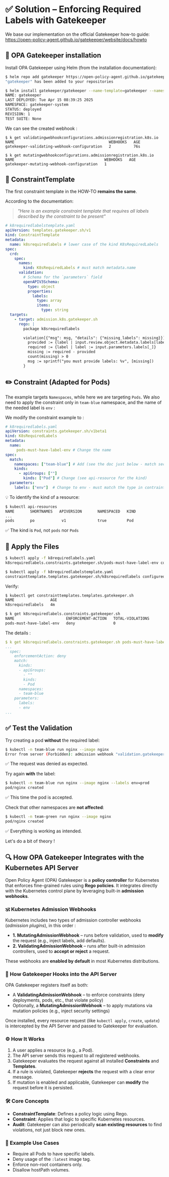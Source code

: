 # ✅ Solution – Enforcing Required Labels with Gatekeeper

We base our implementation on the official Gatekeeper how-to guide:
https://open-policy-agent.github.io/gatekeeper/website/docs/howto

## 🔧 OPA Gatekeeper installation

Install OPA Gatekeeper using Helm (from the installation documentation):

```bash
$ helm repo add gatekeeper https://open-policy-agent.github.io/gatekeeper/charts
"gatekeeper" has been added to your repositories

$ helm install gatekeeper/gatekeeper --name-template=gatekeeper --namespace gatekeeper-system --create-namespace
NAME: gatekeeper
LAST DEPLOYED: Tue Apr 15 08:39:25 2025
NAMESPACE: gatekeeper-system
STATUS: deployed
REVISION: 1
TEST SUITE: None
```

We can see the created webhook :

```
$ k get validatingwebhookconfigurations.admissionregistration.k8s.io 
NAME                                          WEBHOOKS   AGE
gatekeeper-validating-webhook-configuration   2          76s

$ k get mutatingwebhookconfigurations.admissionregistration.k8s.io 
NAME                                        WEBHOOKS   AGE
gatekeeper-mutating-webhook-configuration   1 
```

## 📐 ConstraintTemplate

The first constraint template in the HOW-TO **remains the same**. 

According to the documentation:

> *"Here is an example constraint template that requires all labels described by the constraint to be present"*

```yaml
# k8requiredlabelstemplate.yaml 
apiVersion: templates.gatekeeper.sh/v1
kind: ConstraintTemplate
metadata:
  name: k8srequiredlabels # lower case of the kind K8sRequiredLabels
spec:
  crd:
    spec:
      names:
        kind: K8sRequiredLabels # must match metadata.name
      validation:
        # Schema for the `parameters` field
        openAPIV3Schema:
          type: object
          properties:
            labels:
              type: array
              items:
                type: string
  targets:
    - target: admission.k8s.gatekeeper.sh
      rego: |
        package k8srequiredlabels

        violation[{"msg": msg, "details": {"missing_labels": missing}}] {
          provided := {label | input.review.object.metadata.labels[label]}
          required := {label | label := input.parameters.labels[_]}
          missing := required - provided
          count(missing) > 0
          msg := sprintf("you must provide labels: %v", [missing])
        }
```

## ✏️ Constraint (Adapted for Pods)

The example targets `Namespaces`, while here we are targeting `Pods`. We also need to apply the constraint only in `team-blue` namespace, and the name of the needed label is `env` :

We modify the constraint example to :

```yaml
# k8requiredlabels.yaml 
apiVersion: constraints.gatekeeper.sh/v1beta1
kind: K8sRequiredLabels
metadata:
  name: 
     pods-must-have-label-env # Change the name
spec:
  match:
    namespaces: ["team-blue"] # Add (see the doc just below - match section)
    kinds:
      - apiGroups: [""]
        kinds: ["Pod"] # Change (see api-resource for the kind)
  parameters:
    labels: ["env"]  # Change to env - must match the type in contraint template : array of string
```

💡 To identify the kind of a resource:
```bash
$ kubectl api-resources
NAME       SHORTNAMES   APIVERSION       NAMESPACED   KIND
...
pods       po            v1              true         Pod
```
✅ The kind is `Pod`, not `pods` nor `Pods`

## 🚀 Apply the Files

```bash
$ kubectl apply -f k8requiredlabels.yaml
k8srequiredlabels.constraints.gatekeeper.sh/pods-must-have-label-env configured

$ kubectl apply -f k8requiredlabelstemplate.yaml
constrainttemplate.templates.gatekeeper.sh/k8srequiredlabels configured
```

Verify:
```bash
$ kubectl get constrainttemplates.templates.gatekeeper.sh
NAME                AGE
k8srequiredlabels   4m

$ k get k8srequiredlabels.constraints.gatekeeper.sh 
NAME                       ENFORCEMENT-ACTION   TOTAL-VIOLATIONS
pods-must-have-label-env   deny                 0
```

The details :

```yaml
$ k get k8srequiredlabels.constraints.gatekeeper.sh pods-must-have-label-env -o yaml 
...
  spec:
    enforcementAction: deny
    match:
      kinds:
      - apiGroups:
        - ""
        kinds:
        - Pod
      namespaces:
      - team-blue
    parameters:
      labels:
      - env
...
```

## ✅ Test the Validation

Try creating a pod **without** the required label:
```bash
$ kubectl -n team-blue run nginx --image nginx
Error from server (Forbidden): admission webhook "validation.gatekeeper.sh" denied the request: [pods-must-have-label-env] you must provide labels: {"env"}
```
✅ The request was denied as expected.

Try again **with** the label:
```bash
$ kubectl -n team-blue run nginx --image nginx --labels env=prod
pod/nginx created
```
✅ This time the pod is accepted.

Check that other namespaces are **not affected**:
```bash
$ kubectl -n team-green run nginx --image nginx
pod/nginx created
```
✅ Everything is working as intended.

Let's do a bit of theory !

## 🔍 How OPA Gatekeeper Integrates with the Kubernetes API Server

Open Policy Agent (OPA) Gatekeeper is a **policy controller** for Kubernetes that enforces fine-grained rules using **Rego policies**. It integrates directly with the Kubernetes control plane by leveraging built-in **admission webhooks**.

### 🕉 Kubernetes Admission Webhooks

Kubernetes includes two types of admission controller webhooks (*admission plugins*), in this order :

- **1. MutatingAdmissionWebhook** – runs before validation, used to **modify** the request (e.g., inject labels, add defaults).
- **2. ValidatingAdmissionWebhook** – runs after built-in admission controllers, used to **accept or reject** a request.

These webhooks are **enabled by default** in most Kubernetes distributions.

### 🔗 How Gatekeeper Hooks into the API Server

OPA Gatekeeper registers itself as both:

- A **ValidatingAdmissionWebhook** – to enforce constraints (deny deployments, pods, etc., that violate policy)
- Optionally, a **MutatingAdmissionWebhook** – to apply mutations via mutation policies (e.g., inject security settings)

Once installed, every resource request (like `kubectl apply`, `create`, `update`) is intercepted by the API Server and passed to Gatekeeper for evaluation.

### ⚙️ How It Works

1. A user applies a resource (e.g., a Pod).
2. The API server sends this request to all registered webhooks.
3. Gatekeeper evaluates the request against all installed **Constraints** and **Templates**.
4. If a rule is violated, Gatekeeper **rejects** the request with a clear error message.
5. If mutation is enabled and applicable, Gatekeeper can **modify** the request before it is persisted.

### 🛠️ Core Concepts

- **ConstraintTemplate**: Defines a policy logic using Rego.
- **Constraint**: Applies that logic to specific Kubernetes resources.
- **Audit**: Gatekeeper can also periodically **scan existing resources** to find violations, not just block new ones.

### 📘 Example Use Cases

- Require all Pods to have specific labels.
- Deny usage of the `:latest` image tag.
- Enforce non-root containers only.
- Disallow hostPath volumes.
